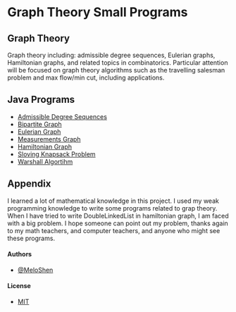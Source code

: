 # Graph Theory Small Programs

## Graph Theory

Graph theory including: admissible degree sequences, Eulerian graphs, Hamiltonian graphs, and related topics in combinatorics. Particular attention will be focused on graph theory algorithms such as the travelling salesman problem and max flow/min cut, including applications.

## Java Programs

* [Admissible Degree Sequences](https://github.com/MeloShen/Graph-Theory-Programs/blob/main/Code/Admissable/Admissable.md)
* [Bipartite Graph](https://github.com/MeloShen/Graph-Theory-Programs/blob/main/Code/Bipartite/Bipartite.md)
* [Eulerian Graph](https://github.com/MeloShen/Graph-Theory-Programs/blob/main/Code/EulerianGraph/EulerianGraph.md)
* [Measurements Graph](https://github.com/MeloShen/Graph-Theory-Programs/blob/main/Code/GraphMeasurements/MeasurementsGraph.java)
* [Hamiltonian Graph](https://github.com/MeloShen/Graph-Theory-Programs/blob/main/Code/HamiltonianGraphs/Hamiltonian.java)
* [Sloving Knapsack Problem](https://github.com/MeloShen/Graph-Theory-Programs/blob/main/Code/KnapsackProblem/knapsack%20problem.md)
* [Warshall Algortihm](https://github.com/MeloShen/Graph-Theory-Programs/blob/main/Code/WarshallAlgortihm/WarshallAlgortihm.md)


## Appendix

I learned a lot of mathematical knowledge in this project. I used my weak programming knowledge to write some programs related to grap theory. When I have tried to write DoubleLinkedList in hamiltonian graph, I am faced with a big problem. I hope someone can point out my problem, thanks again to my math teachers, and computer teachers, and anyone who might see these programs.

#### Authors

- [@MeloShen](https://www.github.com/MeloShen)

#### License

- [MIT](https://choosealicense.com/licenses/mit/)

